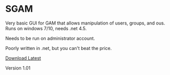 # SGAM
Very basic GUI for GAM that allows manipulation of users, groups, and ous. Runs on windows 7/10, needs .net 4.5.

Needs to be run on administrator account.

Poorly written in .net, but you can't beat the price.

[Download Latest](https://github.com/RecreationalGarbage/SGAM/releases/download/1.01/SGAM_1_0_1.zip)

Version 1.01

